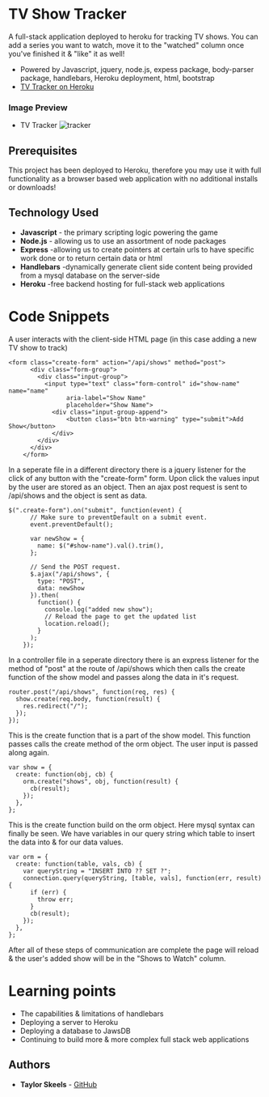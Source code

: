 # TV Show Tracker

A full-stack application deployed to heroku for tracking TV shows. You can add a series you want to watch, move it to the "watched" column once you've finished it & "like" it as well! 

* Powered by Javascript, jquery, node.js, expess package, body-parser package, handlebars, Heroku deployment, html, bootstrap
* [TV Tracker on Heroku]( )

### Image Preview

<!-- take a picture of the image and add it into the readme  -->
* TV Tracker ![tracker](https://i.imgur.com/08mOJ0b.jpg)

## Prerequisites

This project has been deployed to Heroku, therefore you may use it with full functionality as a browser based web application with no additional installs or downloads!

## Technology Used

* **Javascript** - the primary scripting logic powering the game
* **Node.js** - allowing us to use an assortment of node packages
* **Express** -allowing us to create pointers at certain urls to have specific work done or to return certain data or html
* **Handlebars** -dynamically generate client side content being provided from a mysql database on the server-side
* **Heroku** -free backend hosting for full-stack web applications


# Code Snippets

<!-- put snippets of code inside ``` ``` so it will look like code -->
<!-- if you want to put blockquotes use a > -->

A user interacts with the client-side HTML page (in this case adding a new TV show to track)
```
<form class="create-form" action="/api/shows" method="post">
      <div class="form-group">
        <div class="input-group">
          <input type="text" class="form-control" id="show-name" name="name"
                aria-label="Show Name"
                placeholder="Show Name">
            <div class="input-group-append">
                <button class="btn btn-warning" type="submit">Add Show</button>
            </div>
        </div>
      </div>
    </form>
```
In a seperate file in a different directory there is a jquery listener for the click of any button with the "create-form" form. Upon click the values input by the user are stored as an object. Then an ajax post request is sent to /api/shows and the object is sent as data.
```
$(".create-form").on("submit", function(event) {
      // Make sure to preventDefault on a submit event.
      event.preventDefault();
  
      var newShow = {
        name: $("#show-name").val().trim(),
      };
  
      // Send the POST request.
      $.ajax("/api/shows", {
        type: "POST",
        data: newShow
      }).then(
        function() {
          console.log("added new show");
          // Reload the page to get the updated list
          location.reload();
        }
      );
    });
```
In a controller file in a seperate directory there is an express listener for the method of "post" at the route of /api/shows which then calls the create function of the show model and passes along the data in it's request.
```
router.post("/api/shows", function(req, res) {
  show.create(req.body, function(result) {
    res.redirect("/");
  });
});
```
This is the create function that is a part of the show model. This function passes calls the create method of the orm object. The user input is passed along again.
```
var show = {
  create: function(obj, cb) {
    orm.create("shows", obj, function(result) {
      cb(result);  
    });  
  },
};  
```
This is the create function build on the orm object. Here mysql syntax can finally be seen. We have variables in our query string which table to insert the data into & for our data values.
```
var orm = {
  create: function(table, vals, cb) {
    var queryString = "INSERT INTO ?? SET ?";
    connection.query(queryString, [table, vals], function(err, result) {
      if (err) {
        throw err;
      }
      cb(result);
    });
  },
};  
```
After all of these steps of communication are complete the page will reload & the user's added show will be in the "Shows to Watch" column.

# Learning points

<!-- Learning points where you would write what you thought was helpful -->
* The capabilities & limitations of handlebars
* Deploying a server to Heroku
* Deploying a database to JawsDB
* Continuing to build more & more complex full stack web applications


## Authors

* **Taylor Skeels** - [GitHub](https://github.com/skeeis)
